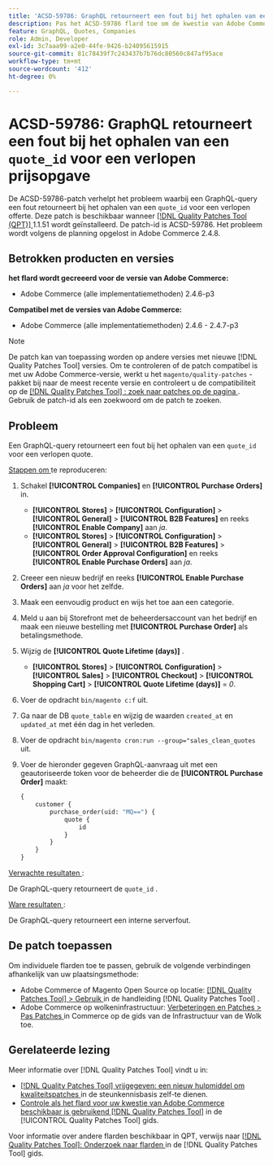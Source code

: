 ```yaml
---
title: 'ACSD-59786: GraphQL retourneert een fout bij het ophalen van een ` quote_id'' voor een verlopen aanhalingsteken'
description: Pas het ACSD-59786 flard toe om de kwestie van Adobe Commerce te bevestigen waar een vraag van GraphQL een fout terugkeert wanneer het halen van ` quote_id ` voor een verlopen citaat.
feature: GraphQL, Quotes, Companies
role: Admin, Developer
exl-id: 3c7aaa99-a2e0-44fe-9426-b24095615915
source-git-commit: 81c78439f7c243437b7b76dc80560c847af95ace
workflow-type: tm+mt
source-wordcount: '412'
ht-degree: 0%

---
```


# ACSD-59786: GraphQL retourneert een fout bij het ophalen van een `quote_id` voor een verlopen prijsopgave

De ACSD-59786-patch verhelpt het probleem waarbij een GraphQL-query een fout retourneert bij het ophalen van een `quote_id` voor een verlopen offerte. Deze patch is beschikbaar wanneer [[!DNL Quality Patches Tool (QPT)] ](https://experienceleague.adobe.com/en/docs/commerce-knowledge-base/kb/announcements/commerce-announcements/magento-quality-patches-released-new-tool-to-self-serve-quality-patches) 1.1.51 wordt geïnstalleerd. De patch-id is ACSD-59786. Het probleem wordt volgens de planning opgelost in Adobe Commerce 2.4.8.

## Betrokken producten en versies

**het flard wordt gecreeerd voor de versie van Adobe Commerce:**

* Adobe Commerce (alle implementatiemethoden) 2.4.6-p3

**Compatibel met de versies van Adobe Commerce:**

* Adobe Commerce (alle implementatiemethoden) 2.4.6 - 2.4.7-p3

>[!NOTE]
>
>De patch kan van toepassing worden op andere versies met nieuwe [!DNL Quality Patches Tool] versies. Om te controleren of de patch compatibel is met uw Adobe Commerce-versie, werkt u het `magento/quality-patches` -pakket bij naar de meest recente versie en controleert u de compatibiliteit op de [[!DNL Quality Patches Tool] : zoek naar patches op de pagina ](https://experienceleague.adobe.com/tools/commerce-quality-patches/index.html) . Gebruik de patch-id als een zoekwoord om de patch te zoeken.

## Probleem

Een GraphQL-query retourneert een fout bij het ophalen van een `quote_id` voor een verlopen quote.

<u> Stappen om </u> te reproduceren:

1. Schakel **[!UICONTROL Companies]** en **[!UICONTROL Purchase Orders]** in.
   * **[!UICONTROL Stores]** > **[!UICONTROL Configuration]** > **[!UICONTROL General]** > **[!UICONTROL B2B Features]** en reeks **[!UICONTROL Enable Company]** aan *ja*.
   * **[!UICONTROL Stores]** > **[!UICONTROL Configuration]** > **[!UICONTROL General]** > **[!UICONTROL B2B Features]** > **[!UICONTROL Order Approval Configuration]** en reeks **[!UICONTROL Enable Purchase Orders]** aan *ja*.
1. Creeer een nieuw bedrijf en reeks **[!UICONTROL Enable Purchase Orders]** aan *ja* voor het zelfde.
1. Maak een eenvoudig product en wijs het toe aan een categorie.
1. Meld u aan bij Storefront met de beheerdersaccount van het bedrijf en maak een nieuwe bestelling met **[!UICONTROL Purchase Order]** als betalingsmethode.
1. Wijzig de **[!UICONTROL Quote Lifetime (days)]** .
   * **[!UICONTROL Stores]** > **[!UICONTROL Configuration]** > **[!UICONTROL Sales]** > **[!UICONTROL Checkout]** > **[!UICONTROL Shopping Cart]** > **[!UICONTROL Quote Lifetime (days)]** = *0*.
1. Voer de opdracht `bin/magento c:f` uit.
1. Ga naar de DB `quote_table` en wijzig de waarden `created_at` en `updated_at` met één dag in het verleden.
1. Voer de opdracht `bin/magento cron:run --group="sales_clean_quotes` uit.
1. Voer de hieronder gegeven GraphQL-aanvraag uit met een geautoriseerde token voor de beheerder die de **[!UICONTROL Purchase Order]** maakt:

   ```GraphQL
   {
       customer {
           purchase_order(uid: "MQ==") {
               quote {
                   id
               }
           }
       }
   } 
   ```

<u> Verwachte resultaten </u>:

De GraphQL-query retourneert de `quote_id` .

<u> Ware resultaten </u>:

De GraphQL-query retourneert een interne serverfout.

## De patch toepassen

Om individuele flarden toe te passen, gebruik de volgende verbindingen afhankelijk van uw plaatsingsmethode:

* Adobe Commerce of Magento Open Source op locatie: [[!DNL Quality Patches Tool]  > Gebruik ](/help/tools/quality-patches-tool/usage.md) in de handleiding [!DNL Quality Patches Tool] .
* Adobe Commerce op wolkeninfrastructuur: [ Verbeteringen en Patches > Pas Patches ](https://experienceleague.adobe.com/docs/commerce-cloud-service/user-guide/develop/upgrade/apply-patches.html) in Commerce op de gids van de Infrastructuur van de Wolk toe.

## Gerelateerde lezing

Meer informatie over [!DNL Quality Patches Tool] vindt u in:

* [[!DNL Quality Patches Tool]  vrijgegeven: een nieuw hulpmiddel om kwaliteitspatches ](https://experienceleague.adobe.com/en/docs/commerce-knowledge-base/kb/announcements/commerce-announcements/magento-quality-patches-released-new-tool-to-self-serve-quality-patches) in de steunkennisbasis zelf-te dienen.
* [ Controle als het flard voor uw kwestie van Adobe Commerce beschikbaar is gebruikend  [!DNL Quality Patches Tool]](/help/tools/quality-patches-tool/patches-available-in-qpt/check-patch-for-magento-issue-with-magento-quality-patches.md) in de [!UICONTROL Quality Patches Tool] gids.

Voor informatie over andere flarden beschikbaar in QPT, verwijs naar [[!DNL Quality Patches Tool]: Onderzoek naar flarden ](https://experienceleague.adobe.com/tools/commerce-quality-patches/index.html) in de [!DNL Quality Patches Tool] gids.
